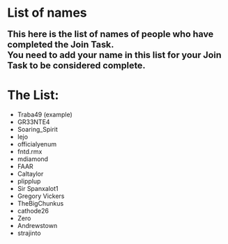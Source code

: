 # List of names

<p style="font-size:20px"><b> This here is the list of names of people who have completed the Join Task. </br> 
You need to add your name in this list for your Join Task to be considered complete. </b></p>

# The List:

- Traba49 (example)
- GR33NTE4
- Soaring_Spirit
- lejo
- officialyenum
- fntd.rmx
- mdiamond
- FAAR
- Caltaylor
- plipplup
- Sir Spanxalot1
- Gregory Vickers
- TheBigChunkus
- cathode26
- Zero
- Andrewstown
- strajinto
